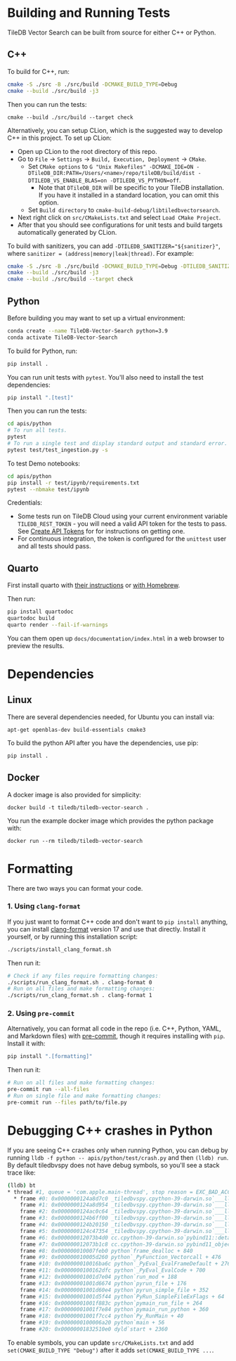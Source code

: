 # Building and Running Tests

TileDB Vector Search can be built from source for either C++ or Python.

## C++

To build for C++, run:

```bash
cmake -S ./src -B ./src/build -DCMAKE_BUILD_TYPE=Debug
cmake --build ./src/build -j3
```

Then you can run the tests:

```
cmake --build ./src/build --target check
```

Alternatively, you can setup CLion, which is the suggested way to develop C++ in this project. To set up CLion:

- Open up CLion to the root directory of this repo.
- Go to `File` -> `Settings` -> `Build, Execution, Deployment` -> `CMake`.
  - Set `CMake options` to `G "Unix Makefiles" -DCMAKE_IDE=ON -DTileDB_DIR:PATH=/Users/<name>/repo/tileDB/build/dist -DTILEDB_VS_ENABLE_BLAS=on -DTILEDB_VS_PYTHON=off`.
    - Note that `DTileDB_DIR` will be specific to your TileDB installation. If you have it installed in a standard location, you can omit this option.
  - Set `Build directory` to `cmake-build-debug/libtiledbvectorsearch`.
- Next right click on `src/CMakeLists.txt` and select `Load CMake Project`.
- After that you should see configurations for unit tests and build targets automatically generated by CLion.

To build with sanitizers, you can add `-DTILEDB_SANITIZER="${sanitizer}"`, where `sanitizer = (address|memory|leak|thread)`. For example:

```bash
cmake -S ./src -B ./src/build -DCMAKE_BUILD_TYPE=Debug -DTILEDB_SANITIZER="address"
cmake --build ./src/build -j3
cmake --build ./src/build --target check
```

## Python

Before building you may want to set up a virtual environment:

```bash
conda create --name TileDB-Vector-Search python=3.9
conda activate TileDB-Vector-Search
```

To build for Python, run:

```bash
pip install .
```

You can run unit tests with `pytest`. You'll also need to install the test dependencies:

```bash
pip install ".[test]"
```

Then you can run the tests:

```bash
cd apis/python
# To run all tests.
pytest
# To run a single test and display standard output and standard error.
pytest test/test_ingestion.py -s
```

To test Demo notebooks:

```bash
cd apis/python
pip install -r test/ipynb/requirements.txt
pytest --nbmake test/ipynb
```

Credentials:

- Some tests run on TileDB Cloud using your current environment variable `TILEDB_REST_TOKEN` - you will need a valid API token for the tests to pass. See [Create API Tokens](https://docs.tiledb.com/cloud/how-to/account/create-api-tokens) for for instructions on getting one.
- For continuous integration, the token is configured for the `unittest` user and all tests should pass.

## Quarto

First install quarto with [their instructions](https://quarto.org/docs/get-started) or [with Homebrew](https://formulae.brew.sh/cask/quarto).

Then run:

```bash
pip install quartodoc
quartodoc build
quarto render --fail-if-warnings
```

You can them open up `docs/documentation/index.html` in a web browser to preview the results.

# Dependencies

## Linux

There are several dependencies needed, for Ubuntu you can install via:

```
apt-get openblas-dev build-essentials cmake3
```

To build the python API after you have the dependencies, use pip:

```bash
pip install .
```

## Docker

A docker image is also provided for simplicity:

```
docker build -t tiledb/tiledb-vector-search .
```

You run the example docker image which provides the python package with:

```
docker run --rm tiledb/tiledb-vector-search
```

# Formatting

There are two ways you can format your code.

### 1. Using `clang-format`

If you just want to format C++ code and don't want to `pip install` anything, you can install [clang-format](https://clang.llvm.org/docs/ClangFormat.html) version 17 and use that directly. Install it yourself, or by running this installation script:

```bash
./scripts/install_clang_format.sh
```

Then run it:

```bash
# Check if any files require formatting changes:
./scripts/run_clang_format.sh . clang-format 0
# Run on all files and make formatting changes:
./scripts/run_clang_format.sh . clang-format 1
```

### 2. Using `pre-commit`

Alternatively, you can format all code in the repo (i.e. C++, Python, YAML, and Markdown files) with [pre-commit](https://pre-commit.com/), though it requires installing with `pip`. Install it with:

```bash
pip install ".[formatting]"
```

Then run it:

```bash
# Run on all files and make formatting changes:
pre-commit run --all-files
# Run on single file and make formatting changes:
pre-commit run --files path/to/file.py
```

# Debugging C++ crashes in Python

If you are seeing C++ crashes only when running Python, you can debug by running `lldb -f python -- apis/python/test/crash.py` and then `(lldb) run`. By default tiledbvspy does not have debug symbols, so you'll see a stack trace like:

```bash
(lldb) bt
* thread #1, queue = 'com.apple.main-thread', stop reason = EXC_BAD_ACCESS (code=1, address=0x30001356a8f20)
  * frame #0: 0x0000000124a8d7c0 _tiledbvspy.cpython-39-darwin.so`___lldb_unnamed_symbol832 + 88
    frame #1: 0x0000000124a8d954 _tiledbvspy.cpython-39-darwin.so`___lldb_unnamed_symbol834 + 32
    frame #2: 0x0000000124ac0c64 _tiledbvspy.cpython-39-darwin.so`___lldb_unnamed_symbol1139 + 104
    frame #3: 0x0000000124b6ff00 _tiledbvspy.cpython-39-darwin.so`___lldb_unnamed_symbol2869 + 32
    frame #4: 0x0000000124b20150 _tiledbvspy.cpython-39-darwin.so`___lldb_unnamed_symbol1879 + 52
    frame #5: 0x0000000124c47354 _tiledbvspy.cpython-39-darwin.so`___lldb_unnamed_symbol3648 + 100
    frame #6: 0x000000012073b4d0 cc.cpython-39-darwin.so`pybind11::detail::clear_instance(_object*) + 392
    frame #7: 0x000000012073b1c8 cc.cpython-39-darwin.so`pybind11_object_dealloc + 44
    frame #8: 0x000000010007feb0 python`frame_dealloc + 840
    frame #9: 0x000000010005d260 python`_PyFunction_Vectorcall + 476
    frame #10: 0x000000010016ba6c python`_PyEval_EvalFrameDefault + 27688
    frame #11: 0x0000000100162dfc python`_PyEval_EvalCode + 700
    frame #12: 0x00000001001d7e04 python`run_mod + 188
    frame #13: 0x00000001001d6674 python`pyrun_file + 176
    frame #14: 0x00000001001d60e4 python`pyrun_simple_file + 352
    frame #15: 0x00000001001d5f44 python`PyRun_SimpleFileExFlags + 64
    frame #16: 0x00000001001f883c python`pymain_run_file + 264
    frame #17: 0x00000001001f7e84 python`pymain_run_python + 360
    frame #18: 0x00000001001f7cc4 python`Py_RunMain + 40
    frame #19: 0x0000000100006a20 python`main + 56
    frame #20: 0x00000001832510e0 dyld`start + 2360
```

To enable symbols, you can update `src/CMakeLists.txt` and add `set(CMAKE_BUILD_TYPE "Debug")` after it adds `set(CMAKE_BUILD_TYPE ...`.
